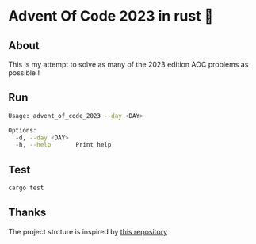 # Advent Of Code 2023 in rust 🦀
## About
This is my attempt to solve as many of the 2023 edition AOC problems as possible !

## Run
```sh
Usage: advent_of_code_2023 --day <DAY>

Options:
  -d, --day <DAY>
  -h, --help       Print help
```
## Test
```sh
cargo test
```
## Thanks
The project strcture is inspired by [this repository](https://github.com/Basicprogrammer10/advent-of-code)
